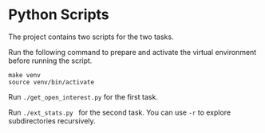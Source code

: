 # Python Scripts

The project contains two scripts for the two tasks.

Run the following command to prepare and activate the virtual environment
before running the script.
```
make venv
source venv/bin/activate
```

Run `./get_open_interest.py` for the first task.

Run `./ext_stats.py ` for the second task. You can use
`-r` to explore subdirectories recursively.
